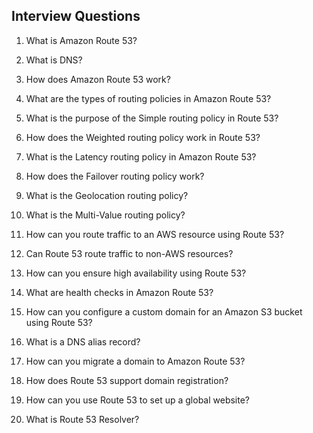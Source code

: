 Interview Questions
-------------------
1. What is Amazon Route 53?

2. What is DNS?

3. How does Amazon Route 53 work?

4. What are the types of routing policies in Amazon Route 53?

5. What is the purpose of the Simple routing policy in Route 53?

6. How does the Weighted routing policy work in Route 53?

7. What is the Latency routing policy in Amazon Route 53?

8. How does the Failover routing policy work?

9. What is the Geolocation routing policy?

10. What is the Multi-Value routing policy?

11. How can you route traffic to an AWS resource using Route 53?

12. Can Route 53 route traffic to non-AWS resources?

13. How can you ensure high availability using Route 53?

14. What are health checks in Amazon Route 53?

15. How can you configure a custom domain for an Amazon S3 bucket using Route 53?

16. What is a DNS alias record?

17. How can you migrate a domain to Amazon Route 53?

18. How does Route 53 support domain registration?

19. How can you use Route 53 to set up a global website?

20. What is Route 53 Resolver?
